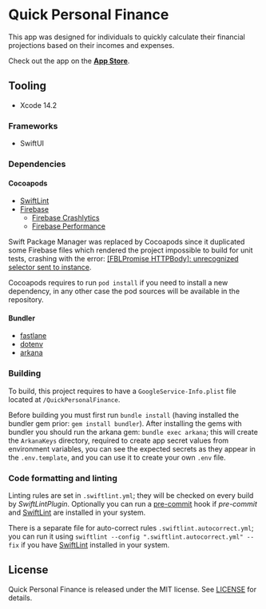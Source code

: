 #  Quick Personal Finance

This app was designed for individuals to quickly calculate their financial projections based on their incomes and expenses.

Check out the app on the **[App Store](https://apps.apple.com/app/quickpersonalfinance/id6448765356)**.

## Tooling

- Xcode 14.2

### Frameworks

- SwiftUI

### Dependencies

#### Cocoapods

- [SwiftLint](https://github.com/realm/SwiftLint)
- [Firebase](https://github.com/firebase/firebase-ios-sdk)
    - [Firebase Crashlytics](https://firebase.google.com/docs/crashlytics/)
    - [Firebase Performance](https://firebase.google.com/docs/perf-mon)

Swift Package Manager was replaced by Cocoapods since it duplicated some Firebase files which rendered the project impossible to build for unit tests, crashing with the error: [[FBLPromise HTTPBody]: unrecognized selector sent to instance](https://github.com/firebase/firebase-ios-sdk/issues/8005).

Cocoapods requires to run `pod install` if you need to install a new dependency, in any other case the pod sources will be available in the repository.

#### Bundler

- [fastlane](https://github.com/fastlane/fastlane)
- [dotenv](https://github.com/bkeepers/dotenv)
- [arkana](https://github.com/rogerluan/arkana)

### Building

To build, this project requires to have a `GoogleService-Info.plist` file located at `/QuickPersonalFinance`.

Before building you must first run `bundle install` (having installed the bundler gem prior: `gem install bundler`). After installing the gems with bundler you should run the arkana gem: `bundle exec arkana`; this will create the `ArkanaKeys` directory, required to create app secret values from environment variables, you can see the expected secrets as they appear in the `.env.template`, and you can use it to create your own `.env` file.

### Code formatting and linting

Linting rules are set in `.swiftlint.yml`; they will be checked on every build by _SwiftLintPlugin_. Optionally you can run a [pre-commit](https://pre-commit.com/) hook if _pre-commit_ and [SwiftLint](https://github.com/realm/SwiftLint) are installed in your system.

There is a separate file for auto-correct rules `.swiftlint.autocorrect.yml`; you can run it using `swiftlint --config ".swiftlint.autocorrect.yml" --fix` if you have [SwiftLint](https://github.com/realm/SwiftLint) installed in your system.

## License

Quick Personal Finance is released under the MIT license. See [LICENSE](https://github.com/arbridev/QuickPersonalFinance/blob/main/LICENSE) for details.
